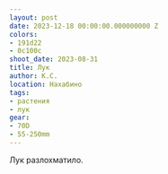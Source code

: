 ```yaml
---
layout: post
date: 2023-12-18 00:00:00.000000000 Z
colors:
- 191d22
- 0c100c
shoot_date: 2023-08-31
title: Лук
author: К.С.
location: Нахабино
tags:
- растения
- лук
gear:
- 70D
- 55-250mm
---
```

Лук разлохматило.

